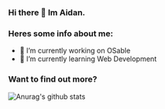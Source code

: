 ### Hi there 👋 Im Aidan.

### Heres some info about me:

- 🔭 I’m currently working on OSable 
- 🌱 I’m currently learning Web Development

### Want to find out more?

![Anurag's github stats](https://github-readme-stats.vercel.app/api?username=anuraghazra&show_icons=true)
